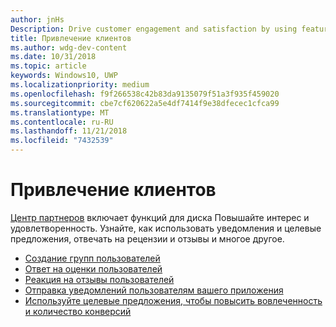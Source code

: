 ```yaml
---
author: jnHs
Description: Drive customer engagement and satisfaction by using features like notifications, targeted offers, responding to reviews and feedback, and more.
title: Привлечение клиентов
ms.author: wdg-dev-content
ms.date: 10/31/2018
ms.topic: article
keywords: Windows10, UWP
ms.localizationpriority: medium
ms.openlocfilehash: f9f266538c42b83da9135079f51a3f935f459020
ms.sourcegitcommit: cbe7cf620622a5e4df7414f9e38dfecec1cfca99
ms.translationtype: MT
ms.contentlocale: ru-RU
ms.lasthandoff: 11/21/2018
ms.locfileid: "7432539"
---
```

# <a name="engage-with-your-customers"></a>Привлечение клиентов

[Центр партнеров](https://partner.microsoft.com/dashboard) включает функций для диска Повышайте интерес и удовлетворенность. Узнайте, как использовать уведомления и целевые предложения, отвечать на рецензии и отзывы и многое другое.

-   [Создание групп пользователей](create-customer-groups.md)
-   [Ответ на оценки пользователей](respond-to-customer-reviews.md)
-   [Реакция на отзывы пользователей](respond-to-customer-feedback.md)
-   [Отправка уведомлений пользователям вашего приложения](send-push-notifications-to-your-apps-customers.md)
-   [Используйте целевые предложения, чтобы повысить вовлеченность и количество конверсий](use-targeted-offers-to-maximize-engagement-and-conversions.md)

 
